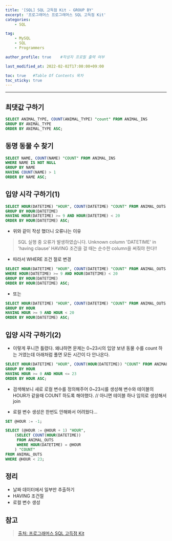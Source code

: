 ```yaml
---
title: '[SQL] SQL 고득점 Kit - GROUP BY'
excerpt: '프로그래머스 프로그래머스 SQL 고득점 Kit'
categories:
    - SQL

tag:
    - MySQL
    - SQL
    - Programmers

author_profile: true    #작성자 프로필 출력 여부

last_modified_at: 2022-02-02T17:00:00+09:00

toc: true   #Table Of Contents 목차 
toc_sticky: true
---
```


---

## 최댓값 구하기

```sql
SELECT ANIMAL_TYPE, COUNT(ANIMAL_TYPE) "count" FROM ANIMAL_INS
GROUP BY ANIMAL_TYPE
ORDER BY ANIMAL_TYPE ASC;
```

## 동명 동물 수 찾기

```sql
SELECT NAME, COUNT(NAME) "COUNT" FROM ANIMAL_INS
WHERE NAME IS NOT NULL
GROUP BY NAME
HAVING COUNT(NAME) > 1
ORDER BY NAME ASC;
```

## 입양 시각 구하기(1)

```sql
SELECT HOUR(DATETIME) "HOUR", COUNT(DATETIME) "COUNT" FROM ANIMAL_OUTS
GROUP BY HOUR(DATETIME)
HAVING HOUR(DATETIME) >= 9 AND HOUR(DATETIME) < 20
ORDER BY HOUR(DATETIME) ASC;
```

- 위와 같이 작성 했더니 오류나는 이유
> SQL 실행 중 오류가 발생하였습니다. 
> Unknown column 'DATETIME' in 'having clause'
HAVING 조건을 걸 때는 순수한 column을 써줘야 한다!!

- 따라서 WHERE 조건 절로 변경

```sql
SELECT HOUR(DATETIME) "HOUR", COUNT(DATETIME) "COUNT" FROM ANIMAL_OUTS
WHERE HOUR(DATETIME) >= 9 AND HOUR(DATETIME) < 20
GROUP BY HOUR(DATETIME)
ORDER BY HOUR(DATETIME) ASC;
```

- 또는
  
```sql
SELECT HOUR(DATETIME) "HOUR", COUNT(DATETIME) "COUNT" FROM ANIMAL_OUTS
GROUP BY HOUR
HAVING HOUR >= 9 AND HOUR < 20
ORDER BY HOUR(DATETIME) ASC;
```

## 입양 시각 구하기(2)

- 이렇게 푸니깐 틀렸다. 왜냐하면 문제는 0~23시의 입양 보낸 동물 수를 count 하는 거였는데 아래처럼 풀면 모든 시간이 다 안나온다. 
  
```sql
SELECT HOUR(DATETIME) "HOUR", COUNT(HOUR(DATETIME)) "COUNT" FROM ANIMAL_OUTS
GROUP BY HOUR
HAVING HOUR >= 0 AND HOUR <= 23
ORDER BY HOUR ASC;
```

- 검색해보니 새로 로컬 변수를 정의해주어 0~23시를 생성해 변수와 테이블의 HOUR가 같을때 COUNT 하도록 해야했다. // 아니면 테이블 하나 임의로 생성해서 join

- 로컬 변수 생성은 한번도 안해봐서 어려웠다... 
  
```sql
SET @HOUR := -1;

SELECT (@HOUR := @HOUR + 1) "HOUR", 
    (SELECT COUNT(HOUR(DATETIME)) 
     FROM ANIMAL_OUTS
     WHERE HOUR(DATETIME) = @HOUR
    ) "COUNT" 
FROM ANIMAL_OUTS
WHERE @HOUR < 23;
```

## 정리 
- 날짜 데이터에서 일부만 추출하기 
- HAVING 조건절 
- 로컬 변수 생성

## 참고

> [출처: 프로그래머스 SQL 고득점 Kit](https://programmers.co.kr/learn/challenges?tab=sql_practice_kit)
